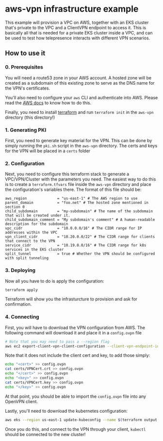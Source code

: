 # aws-vpn infrastructure example

This example will provision a VPC on AWS, together with an EKS cluster that's private to the VPC and a ClientVPN endpoint to access it.
This is basically all that is needed for a private EKS cluster inside a VPC, and can be used to test how telepresence interacts with different VPN scenarios.

## How to use it

### 0. Prerequisites

You will need a route53 zone in your AWS account.
A hosted zone will be created as a subdomain of this existing zone to serve as the DNS name for the VPN's certificates.

You'll also need to configure your `aws` CLI and authenticate into AWS. Please read the [AWS docs](https://docs.aws.amazon.com/cli/latest/userguide/cli-chap-welcome.html) to know how to do this.

Finally, you need to install [terraform](https://www.terraform.io/) and run `terraform init` in the `aws-vpn` directory (this directory!)

### 1. Generating PKI

First, you need to generate key material for the VPN.
This can be done by simply running the `pki.sh` script in the `aws-vpn` directory.
The certs and keys for the VPN will be placed in a `certs` folder

### 2. Configuration

Next, you need to configure this terraform stack to generate a VPC/VPN/Cluster with the parameters you need.
The easiest way to do this is to create a `terraform.tfvars` file inside the `aws-vpn` directory and place the configuration's variables there.
The format of this file should be:


```hcl
aws_region              = "us-east-1" # The AWS region to use
parent_domain           = "foo.net" # The hosted zone mentioned in section 0
child_subdomain         = "my-subdomain" # The name of the subdomain that will be created under it.
child_subdomain_comment = "My subdomain's comment" # A human-readable description for the subdomain
vpc_cidr                = "10.0.0.0/16" # The CIDR range for IP addresses within the VPC
vpn_client_cidr         = "10.20.0.0/22" # The CIDR range for clients that connect to the VPN
service_cidr            = "10.19.0.0/16" # The CIDR range for k8s services in the EKS cluster
split_tunnel            = true # Whether the VPN should be configured with split tunneling
```

### 3. Deploying


Now all you have to do is apply the configuration:

```bash
terraform apply
```

Terraform will show you the infrasturcture to provision and ask for confirmation.

### 4. Connecting

First, you will have to download the VPN configuration from AWS. The following command will download it and place it in a `config.ovpn` file

```bash
# Note that you may need to pass a --region flag
aws ec2 export-client-vpn-client-configuration --client-vpn-endpoint-id $(terraform output -raw vpn_id) | jq -r .ClientConfiguration > config.ovpn
```

Note that it does not include the client cert and key, to add those simply:

```bash
echo "<cert>" >> config.ovpn
cat certs/VPNCert.crt >> config.ovpn
echo "</cert>" >> config.ovpn
echo "<key>" >> config.ovpn
cat certs/VPNCert.key >> config.ovpn
echo "</key>" >> config.ovpn
```

At that point, you should be able to import the `config.ovpn` file into any OpenVPN client.

Lastly, you'll need to download the kubernetes configuration:

```bash
aws eks --region us-east-1 update-kubeconfig --name $(terraform output -raw eks_name)
```

Once you do this, and connect to the VPN through your client, `kubectl` should be connected to the new cluster!

